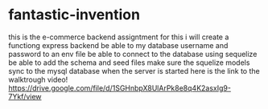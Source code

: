 # fantastic-invention

this is the e-commerce backend assigntment
for this i will create a functiong express backend
be able to my database username and password to an env file
be able to connect to the database using sequelize
be able to add the schema and seed files
make sure the squelize models sync to the mysql database when the server is started
here is the link to the walktrough video!
https://drive.google.com/file/d/1SGHnbpX8UlArPk8e8q4K2asxIg9-7Ykf/view

